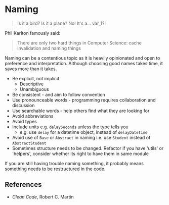 # Naming

> Is it a bird? Is it a plane? No! It's a... var_1?!

Phil Karlton famously said:

> There are only two hard things in Computer Science: cache invalidation and naming things

Naming can be a contentious topic as it is heavily opinionated and open to preference and interpretation. Although choosing good names takes time, it saves more than it takes.

- Be explicit, not implicit
  - Descriptive
  - Unambiguous
- Be consistent - and aim to follow convention
- Use pronounceable words - programming requires collaboration and discussion
- Use searchable words - help others find what they are looking for
- Avoid abbreviations
- Avoid types
- Include units e.g. `delaySeconds` unless the type tells you
  - e.g. use `delay` for a datetime object, instead of `delayDatetime`
- Avoid use of `Base` or `Abstract` in naming i.e. use `Student` instead of `AbstractStudent`
- Sometimes structure needs to be changed. Refactor if you have 'utils' or 'helpers', consider whether its right to have them in same module

If you are still having trouble naming something, it probably means something needs to be restructured in the code.

## References

- _Clean Code_, Robert C. Martin
